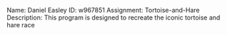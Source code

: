 Name: Daniel Easley
ID: w967851
Assignment: Tortoise-and-Hare
Description: This program is designed to recreate the iconic tortoise and hare race
